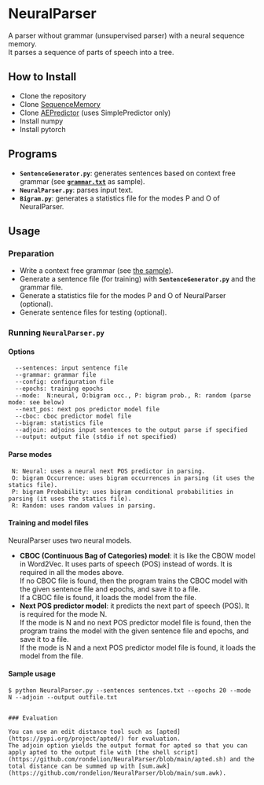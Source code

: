 # NeuralParser
A parser without grammar (unsupervised parser) with a neural sequence memory.  
It parses a sequence of parts of speech into a tree.

## How to Install
* Clone the repository
* Clone [SequenceMemory](https://github.com/rondelion/SequenceMemory)
* Clone [AEPredictor](https://github.com/rondelion/AEPredictor) (uses SimplePredictor only)
* Install numpy
* Install pytorch

## Programs
* __`SentenceGenerator.py`__: generates sentences based on context free grammar (see [__`grammar.txt`__](https://github.com/rondelion/NeuralParser/blob/main/grammar.txt) as sample).
* __`NeuralParser.py`__: parses input text.
* __`Bigram.py`__: generates a statistics file for the modes P and O of NeuralParser.

## Usage
### Preparation
* Write a context free grammar (see [the sample](https://github.com/rondelion/NeuralParser/blob/main/grammar.txt)).
* Generate a sentence file (for training) with __`SentenceGenerator.py`__ and the grammar file.
* Generate a statistics file for the modes P and O of NeuralParser (optional).
* Generate sentence files for testing (optional).

### Running __`NeuralParser.py`__
#### Options
      --sentences: input sentence file
      --grammar: grammar file
      --config: configuration file
      --epochs: training epochs
      --mode:  N:neural, O:bigram occ., P: bigram prob., R: random (parse mode: see below)
      --next_pos: next pos predictor model file
      --cboc: cboc predictor model file
      --bigram: statistics file
      --adjoin: adjoins input sentences to the output parse if specified
      --output: output file (stdio if not specified)

#### Parse modes

     N: Neural: uses a neural next POS predictor in parsing.  
     O: bigram Occurrence: uses bigram occurrences in parsing (it uses the statics file).  
     P: bigram Probability: uses bigram conditional probabilities in parsing (it uses the statics file).  
     R: Random: uses random values in parsing.
      
#### Training and model files

NeuralParser uses two neural models.  

- __CBOC (Continuous Bag of Categories) model__: it is like the CBOW model in Word2Vec.  It uses parts of speech (POS) instead of words.  It is required in all the modes above.  
If no CBOC file is found, then the program trains the CBOC model with the given sentence file and epochs, and save it to a file.  
If a CBOC file is found, it loads the model from the file.
- __Next POS predictor model__: it predicts the next part of speech (POS).  It is required for the mode N.  
If the mode is N and no next POS predictor model file is found, then the program trains the model with the given sentence file and epochs, and save it to a file.  
If the mode is N and a next POS predictor model file is found, it loads the model from the file.




#### Sample usage
```
$ python NeuralParser.py --sentences sentences.txt --epochs 20 --mode N --adjoin --output outfile.txt


### Evaluation

You can use an edit distance tool such as [apted](https://pypi.org/project/apted/) for evaluation.  
The adjoin option yields the output format for apted so that you can apply apted to the output file with [the shell script](https://github.com/rondelion/NeuralParser/blob/main/apted.sh) and the total distance can be summed up with [sum.awk](https://github.com/rondelion/NeuralParser/blob/main/sum.awk).

